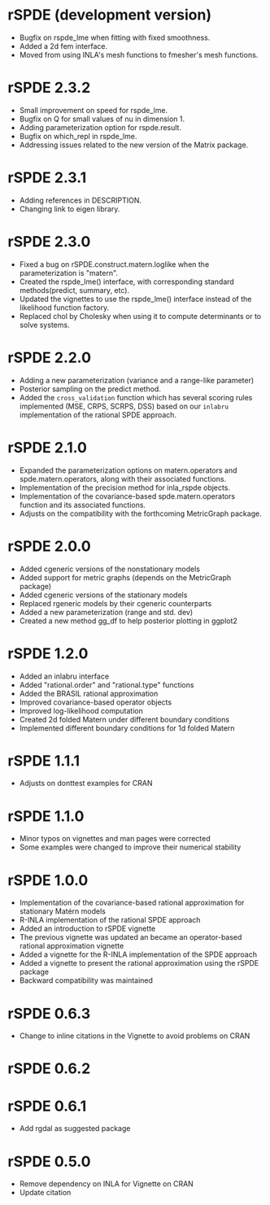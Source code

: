 # rSPDE (development version)
* Bugfix on rspde_lme when fitting with fixed smoothness.
* Added a 2d fem interface.
* Moved from using INLA's mesh functions to fmesher's mesh functions.

# rSPDE 2.3.2
* Small improvement on speed for rspde_lme.
* Bugfix on Q for small values of nu in dimension 1.
* Adding parameterization option for rspde.result.
* Bugfix on which_repl in rspde_lme.
* Addressing issues related to the new version of the Matrix package.

# rSPDE 2.3.1
* Adding references in DESCRIPTION.
* Changing link to eigen library.

# rSPDE 2.3.0
* Fixed a bug on rSPDE.construct.matern.loglike when the parameterization is "matern".
* Created the rspde_lme() interface, with corresponding standard methods(predict, summary, etc).
* Updated the vignettes to use the rspde_lme() interface instead of the likelihood function factory.
* Replaced chol by Cholesky when using it to compute determinants or to solve systems.

# rSPDE 2.2.0
* Adding a new parameterization (variance and a range-like parameter)
* Posterior sampling on the predict method.
* Added the `cross_validation` function which has several scoring rules implemented (MSE, CRPS, SCRPS, DSS) based on our `inlabru` implementation of the rational SPDE approach.

# rSPDE 2.1.0
* Expanded the parameterization options on matern.operators and spde.matern.operators, along with their associated functions.
* Implementation of the precision method for inla_rspde objects.
* Implementation of the covariance-based spde.matern.operators function and its associated functions.
* Adjusts on the compatibility with the forthcoming MetricGraph package.

# rSPDE 2.0.0
* Added cgeneric versions of the nonstationary models
* Added support for metric graphs (depends on the MetricGraph package)
* Added cgeneric versions of the stationary models
* Replaced rgeneric models by their cgeneric counterparts
* Added a new parameterization (range and std. dev)
* Created a new method gg_df to help posterior plotting in ggplot2

# rSPDE 1.2.0
* Added an inlabru interface
* Added "rational.order" and "rational.type" functions
* Added the BRASIL rational approximation
* Improved covariance-based operator objects
* Improved log-likelihood computation
* Created 2d folded Matern under different boundary conditions
* Implemented different boundary conditions for 1d folded Matern


# rSPDE 1.1.1
* Adjusts on donttest examples for CRAN

# rSPDE 1.1.0
* Minor typos on vignettes and man pages were corrected
* Some examples were changed to improve their numerical stability

# rSPDE 1.0.0
* Implementation of the covariance-based rational approximation for stationary Matérn models
* R-INLA implementation of the rational SPDE approach
* Added an introduction to rSPDE vignette
* The previous vignette was updated an became an operator-based rational approximation vignette
* Added a vignette for the R-INLA implementation of the SPDE approach
* Added a vignette to present the rational approximation using the rSPDE package
* Backward compatibility was maintained

# rSPDE 0.6.3
* Change to inline citations in the Vignette to avoid problems on CRAN

# rSPDE 0.6.2

# rSPDE 0.6.1
* Add rgdal as suggested package

# rSPDE 0.5.0
* Remove dependency on INLA for Vignette on CRAN 
* Update citation 
